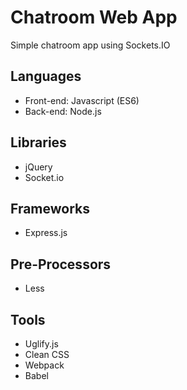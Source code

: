# Chatroom Web App
Simple chatroom app using Sockets.IO

## Languages
  - Front-end: Javascript (ES6)
  - Back-end: Node.js
  
## Libraries
  - jQuery
  - Socket.io

## Frameworks
  - Express.js

## Pre-Processors
  - Less

## Tools
  - Uglify.js
  - Clean CSS
  - Webpack
  - Babel
